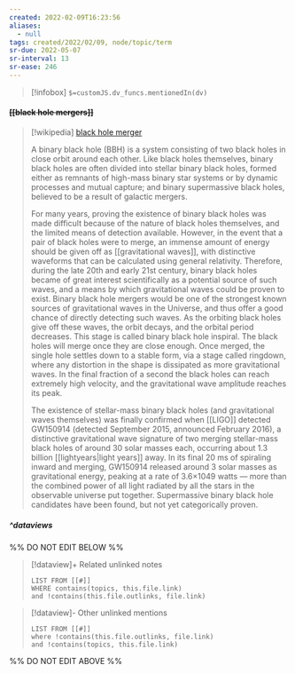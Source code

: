 ```yaml
---
created: 2022-02-09T16:23:56 
aliases:
  - null
tags: created/2022/02/09, node/topic/term
sr-due: 2022-05-07
sr-interval: 13
sr-ease: 246
---
```

> [!infobox]
`$=customJS.dv_funcs.mentionedIn(dv)`

#### <s class="topic-title">[[black hole mergers]]</s>

> [!wikipedia] [black hole merger](https://en.wikipedia.org/wiki/Binary%20black%20hole)
> 
> A binary black hole (BBH) is a system consisting of two black holes in close orbit around each other. Like black holes themselves, binary black holes are often divided into stellar binary black holes, formed either as remnants of high-mass binary star systems or by dynamic processes and mutual capture; and binary supermassive black holes, believed to be a result of galactic mergers.
> 
> For many years, proving the existence of binary black holes was made difficult because of the nature of black holes themselves, and the limited means of detection available. However, in the event that a pair of black holes were to merge, an immense amount of energy should be given off as [[gravitational waves]], with distinctive waveforms that can be calculated using general relativity. Therefore, during the late 20th and early 21st century, binary black holes became of great interest scientifically as a potential source of such waves, and a means by which gravitational waves could be proven to exist. Binary black hole mergers would be one of the strongest known sources of gravitational waves in the Universe, and thus offer a good chance of directly detecting such waves. As the orbiting black holes give off these waves, the orbit decays, and the orbital period decreases. This stage is called binary black hole inspiral. The black holes will merge once they are close enough. Once merged, the single hole settles down to a stable form, via a stage called ringdown, where any distortion in the shape is dissipated as more gravitational waves. In the final fraction of a second the black holes can reach extremely high velocity, and the gravitational wave amplitude reaches its peak.
> 
> The existence of stellar-mass binary black holes (and gravitational waves themselves) was finally confirmed when [[LIGO]] detected GW150914 (detected September 2015, announced February 2016), a distinctive gravitational wave signature of two merging stellar-mass black holes of around 30 solar masses each, occurring about 1.3 billion [[lightyears|light years]] away. In its final 20 ms of spiraling inward and merging, GW150914 released around 3 solar masses as gravitational energy, peaking at a rate of 3.6×1049 watts — more than the combined power of all light radiated by all the stars in the observable universe put together. Supermassive binary black hole candidates have been found, but not yet categorically proven.

##### ^dataviews

%% DO NOT EDIT BELOW %%
> [!dataview]+ Related unlinked notes
> ```dataview
> LIST FROM [[#]]
> WHERE contains(topics, this.file.link)
> and !contains(this.file.outlinks, file.link)
> ```
 
> [!dataview]- Other unlinked mentions
> ```dataview
> LIST FROM [[#]]
> where !contains(this.file.outlinks, file.link)
> and !contains(topics, this.file.link)
> ```

%% DO NOT EDIT ABOVE %%